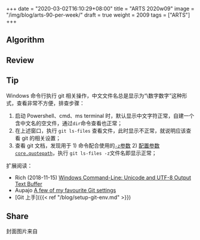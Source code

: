 +++
date = "2020-03-02T16:10:29+08:00"
title = "ARTS 2020w09"
image = "/img/blog/arts-90-per-week/"
draft = true
weight = 2009
tags = ["ARTS"]
+++


<!--more-->

## Algorithm

## Review

## Tip

Windows 命令行执行 git 相关操作，中文文件名总是显示为“\数字数字”这种形式，查看非常不方便，排查步骤：

1. 启动 Powershell、cmd、ms terminal 时，默认显示中文字符正常，自建一个含中文名的空文件，通过`dir`命令查看也正常；
2. 在上述窗口，执行 `git ls-files` 查看文件，此时显示不正常，就说明应该查看 git 的相关设置；
3. 查看 git 文档，发现用于 1) 命令配合使用的[`-z`参数](https://git-scm.com/docs/git-config#Documentation/git-config.txt--z) 2) [配置参数`core.quotepath`](https://git-scm.com/docs/git-config#Documentation/git-config.txt-corequotePath)，执行 `git ls-files -z`文件名即显示正常；

扩展阅读：

- Rich (2018-11-15) [Windows Command-Line: Unicode and UTF-8 Output Text Buffer](https://devblogs.microsoft.com/commandline/windows-command-line-unicode-and-utf-8-output-text-buffer/)
- Aupajo [A few of my favourite Git settings](https://gist.github.com/Aupajo/4133515)
- [Git 上手]({{< ref "/blog/setup-git-env.md" >}}) 

## Share


封面图片来自 []() <a href="h"><i class="fa fa-dribbble" aria-hidden="true"></i> </a>